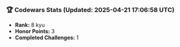 ### 🏆 Codewars Stats (Updated: 2025-04-21 17:06:58 UTC)

- **Rank:** 8 kyu
- **Honor Points:** 3
- **Completed Challenges:** 1
